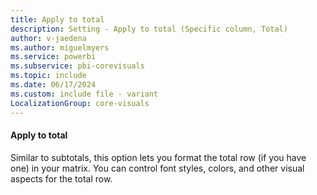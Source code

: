 ```yaml
---
title: Apply to total
description: Setting - Apply to total (Specific column, Total)
author: v-jaedena
ms.author: miguelmyers
ms.service: powerbi
ms.subservice: pbi-corevisuals
ms.topic: include
ms.date: 06/17/2024
ms.custom: include file - variant
LocalizationGroup: core-visuals
---
```

#### Apply to total

Similar to subtotals, this option lets you format the total row (if you have one) in your matrix. You can control font styles, colors, and other visual aspects for the total row.
